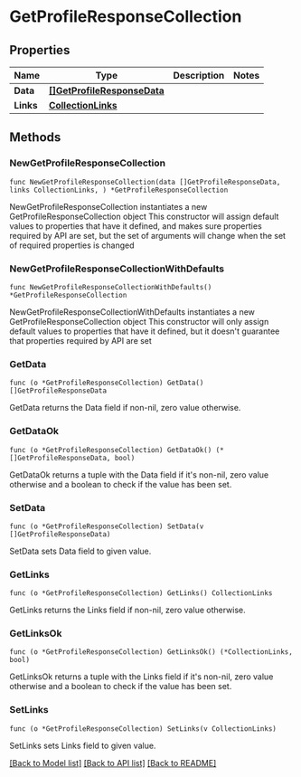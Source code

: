 # GetProfileResponseCollection

## Properties

Name | Type | Description | Notes
------------ | ------------- | ------------- | -------------
**Data** | [**[]GetProfileResponseData**](GetProfileResponseData.md) |  | 
**Links** | [**CollectionLinks**](CollectionLinks.md) |  | 

## Methods

### NewGetProfileResponseCollection

`func NewGetProfileResponseCollection(data []GetProfileResponseData, links CollectionLinks, ) *GetProfileResponseCollection`

NewGetProfileResponseCollection instantiates a new GetProfileResponseCollection object
This constructor will assign default values to properties that have it defined,
and makes sure properties required by API are set, but the set of arguments
will change when the set of required properties is changed

### NewGetProfileResponseCollectionWithDefaults

`func NewGetProfileResponseCollectionWithDefaults() *GetProfileResponseCollection`

NewGetProfileResponseCollectionWithDefaults instantiates a new GetProfileResponseCollection object
This constructor will only assign default values to properties that have it defined,
but it doesn't guarantee that properties required by API are set

### GetData

`func (o *GetProfileResponseCollection) GetData() []GetProfileResponseData`

GetData returns the Data field if non-nil, zero value otherwise.

### GetDataOk

`func (o *GetProfileResponseCollection) GetDataOk() (*[]GetProfileResponseData, bool)`

GetDataOk returns a tuple with the Data field if it's non-nil, zero value otherwise
and a boolean to check if the value has been set.

### SetData

`func (o *GetProfileResponseCollection) SetData(v []GetProfileResponseData)`

SetData sets Data field to given value.


### GetLinks

`func (o *GetProfileResponseCollection) GetLinks() CollectionLinks`

GetLinks returns the Links field if non-nil, zero value otherwise.

### GetLinksOk

`func (o *GetProfileResponseCollection) GetLinksOk() (*CollectionLinks, bool)`

GetLinksOk returns a tuple with the Links field if it's non-nil, zero value otherwise
and a boolean to check if the value has been set.

### SetLinks

`func (o *GetProfileResponseCollection) SetLinks(v CollectionLinks)`

SetLinks sets Links field to given value.



[[Back to Model list]](../README.md#documentation-for-models) [[Back to API list]](../README.md#documentation-for-api-endpoints) [[Back to README]](../README.md)


